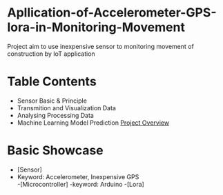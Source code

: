 # Apllication-of-Accelerometer-GPS-lora-in-Monitoring-Movement
Project aim to use inexpensive sensor to monitoring movement of construction by IoT application 

# Table Contents 
- Sensor Basic & Principle
- Transmition and Visualization Data
- Analysing Processing Data 
- Machine Learning Model Prediction 
[Project Overview](https://drive.google.com/file/d/1UJlhKaSDmi9d_nVVQbjXIlBdQ8O3ue3R/view?usp=sharing)

# Basic Showcase 
- [Sensor]
- Keyword: Accelerometer, Inexpensive GPS  
-[Microcontroller] 
-keyword: Arduino
-[Lora] 
